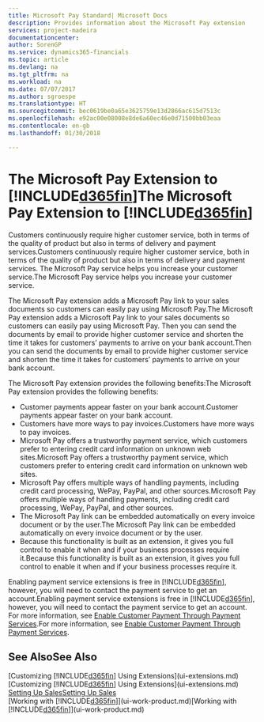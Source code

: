 ```yaml
---
title: Microsoft Pay Standard| Microsoft Docs
description: Provides information about the Microsoft Pay extension
services: project-madeira
documentationcenter: 
author: SorenGP
ms.service: dynamics365-financials
ms.topic: article
ms.devlang: na
ms.tgt_pltfrm: na
ms.workload: na
ms.date: 07/07/2017
ms.author: sgroespe
ms.translationtype: HT
ms.sourcegitcommit: bec0619be0a65e3625759e13d2866ac615d7513c
ms.openlocfilehash: e92ac00e08008e8de6a60ec46e0d71500bb03eaa
ms.contentlocale: en-gb
ms.lasthandoff: 01/30/2018

---
```

# <a name="the-microsoft-pay-extension-to-included365finincludesd365finlongmdmd"></a><span data-ttu-id="4fb75-103">The Microsoft Pay Extension to [!INCLUDE[d365fin](includes/d365fin_long_md.md)]</span><span class="sxs-lookup"><span data-stu-id="4fb75-103">The Microsoft Pay Extension to [!INCLUDE[d365fin](includes/d365fin_long_md.md)]</span></span>
<span data-ttu-id="4fb75-104">Customers continuously require higher customer service, both in terms of the quality of product but also in terms of delivery and payment services.</span><span class="sxs-lookup"><span data-stu-id="4fb75-104">Customers continuously require higher customer service, both in terms of the quality of product but also in terms of delivery and payment services.</span></span> <span data-ttu-id="4fb75-105">The Microsoft Pay service helps you increase your customer service.</span><span class="sxs-lookup"><span data-stu-id="4fb75-105">The Microsoft Pay service helps you increase your customer service.</span></span>

<span data-ttu-id="4fb75-106">The Microsoft Pay extension adds a Microsoft Pay link to your sales documents so customers can easily pay using Microsoft Pay.</span><span class="sxs-lookup"><span data-stu-id="4fb75-106">The Microsoft Pay extension adds a Microsoft Pay link to your sales documents so customers can easily pay using Microsoft Pay.</span></span> <span data-ttu-id="4fb75-107">Then you can send the documents by email to provide higher customer service and shorten the time it takes for customers’ payments to arrive on your bank account.</span><span class="sxs-lookup"><span data-stu-id="4fb75-107">Then you can send the documents by email to provide higher customer service and shorten the time it takes for customers’ payments to arrive on your bank account.</span></span>

<span data-ttu-id="4fb75-108">The Microsoft Pay extension provides the following benefits:</span><span class="sxs-lookup"><span data-stu-id="4fb75-108">The Microsoft Pay extension provides the following benefits:</span></span>
- <span data-ttu-id="4fb75-109">Customer payments appear faster on your bank account.</span><span class="sxs-lookup"><span data-stu-id="4fb75-109">Customer payments appear faster on your bank account.</span></span>
- <span data-ttu-id="4fb75-110">Customers have more ways to pay invoices.</span><span class="sxs-lookup"><span data-stu-id="4fb75-110">Customers have more ways to pay invoices.</span></span>
- <span data-ttu-id="4fb75-111">Microsoft Pay offers a trustworthy payment service, which customers prefer to entering credit card information on unknown web sites.</span><span class="sxs-lookup"><span data-stu-id="4fb75-111">Microsoft Pay offers a trustworthy payment service, which customers prefer to entering credit card information on unknown web sites.</span></span>
- <span data-ttu-id="4fb75-112">Microsoft Pay offers multiple ways of handling payments, including credit card processing, WePay, PayPal, and other sources.</span><span class="sxs-lookup"><span data-stu-id="4fb75-112">Microsoft Pay offers multiple ways of handling payments, including credit card processing, WePay, PayPal, and other sources.</span></span>
- <span data-ttu-id="4fb75-113">The Microsoft Pay link can be embedded automatically on every invoice document or by the user.</span><span class="sxs-lookup"><span data-stu-id="4fb75-113">The Microsoft Pay link can be embedded automatically on every invoice document or by the user.</span></span>
- <span data-ttu-id="4fb75-114">Because this functionality is built as an extension, it gives you full control to enable it when and if your business processes require it.</span><span class="sxs-lookup"><span data-stu-id="4fb75-114">Because this functionality is built as an extension, it gives you full control to enable it when and if your business processes require it.</span></span>

<span data-ttu-id="4fb75-115">Enabling payment service extensions is free in [!INCLUDE[d365fin](includes/d365fin_md.md)], however, you will need to contact the payment service to get an account.</span><span class="sxs-lookup"><span data-stu-id="4fb75-115">Enabling payment service extensions is free in [!INCLUDE[d365fin](includes/d365fin_md.md)], however, you will need to contact the payment service to get an account.</span></span> <span data-ttu-id="4fb75-116">For more information, see [Enable Customer Payment Through Payment Services](sales-how-enable-payment-service-extensions.md).</span><span class="sxs-lookup"><span data-stu-id="4fb75-116">For more information, see [Enable Customer Payment Through Payment Services](sales-how-enable-payment-service-extensions.md).</span></span>

## <a name="see-also"></a><span data-ttu-id="4fb75-117">See Also</span><span class="sxs-lookup"><span data-stu-id="4fb75-117">See Also</span></span>
<span data-ttu-id="4fb75-118">[Customizing [!INCLUDE[d365fin](includes/d365fin_md.md)] Using Extensions](ui-extensions.md)</span><span class="sxs-lookup"><span data-stu-id="4fb75-118">[Customizing [!INCLUDE[d365fin](includes/d365fin_md.md)] Using Extensions](ui-extensions.md)</span></span>  
[<span data-ttu-id="4fb75-119">Setting Up Sales</span><span class="sxs-lookup"><span data-stu-id="4fb75-119">Setting Up Sales</span></span>](sales-setup-sales.md)  
<span data-ttu-id="4fb75-120">[Working with [!INCLUDE[d365fin](includes/d365fin_md.md)]](ui-work-product.md)</span><span class="sxs-lookup"><span data-stu-id="4fb75-120">[Working with [!INCLUDE[d365fin](includes/d365fin_md.md)]](ui-work-product.md)</span></span>

